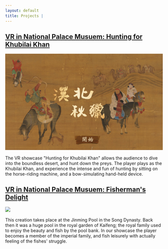 ```yaml
---
layout: default
title: Projects | 
---
```


## [VR in National Palace Musuem: Hunting for Khubilai Khan](hunting.md)

<div
    class = "projectBox">
    <img
        src = "/images/hunting/huntingCover.jpg"
        class = "projectImg">

The VR showcase "Hunting for Khubilai Khan" allows the audience to dive into the
 boundless desert, and hunt down the preys. The player plays as the Khubilai Khan,
 and experience the intense and fun of hunting by sitting on the horse-riding machine,
 and a bow-simulating hand-held device.  

</div>

## [VR in National Palace Musuem: Fisherman's Delight](fishing.md)

<div
    class = "projectBox text">
    <img
        src = "/images/fishing/fishingCover.png"
        class = "projectImg">

This creation takes place at the Jinming Pool in the Song Dynasty. Back then it was a
huge pool in the royal garden of Kaifeng; the royal family used to enjoy the beauty and
fish by the pool bank. In our showcase the player becomes a member of the imperial family,
and fish leisurely with actually feeling of the fishes' struggle.  

</div>
